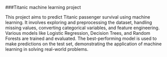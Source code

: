 ###Titanic machine learning project

This project aims to predict Titanic passenger survival using machine learning. It involves exploring and preprocessing the dataset, handling missing values, converting categorical variables, and feature engineering. Various models like Logistic Regression, Decision Trees, and Random Forests are trained and evaluated. The best-performing model is used to make predictions on the test set, demonstrating the application of machine learning in solving real-world problems.</br>
